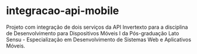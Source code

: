 # integracao-api-mobile
Projeto com integração de dois serviços da API Invertexto para a disciplina de Desenvolvimento para Dispositivos Móveis I da Pós-graduação Lato Sensu - Especialização em Desenvolvimento de Sistemas Web e Aplicativos Móveis.
